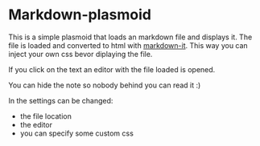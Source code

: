 # Markdown-plasmoid

This is a simple plasmoid that loads an markdown file and displays it.
The file is loaded and converted to html with [markdown-it](https://github.com/markdown-it/markdown-it). This way you can inject your own css bevor diplaying the file.

If you click on the text an editor with the file loaded is opened.

You can hide the note so nobody behind you can read it :)

In the settings can be changed:
- the file location
- the editor
- you can specify some custom css
